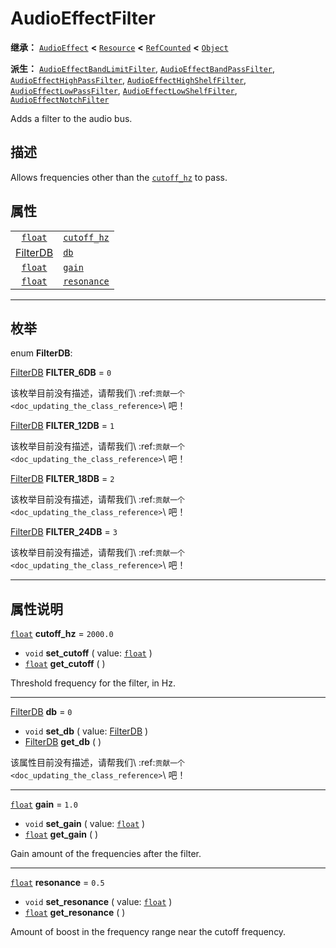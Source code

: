 <!-- ⚠ 请勿编辑本文件 ⚠ -->
<!-- 本文档使用脚本从 WeDot 引擎源码仓库生成。 -->
<!-- 生成脚本：https://github.com/WeDot-Engine/WeDot/tree/4.3/doc/tools/make_md.py； -->
<!-- 原文件：https://github.com/WeDot-Engine/WeDot/tree/4.3/doc/classes/AudioEffectFilter.xml。 -->

<div id="_class_audioeffectfilter"></div>

# AudioEffectFilter

**继承：** [`AudioEffect`](class_audioeffect.md) **<** [`Resource`](class_resource.md) **<** [`RefCounted`](class_refcounted.md) **<** [`Object`](class_object.md)

**派生：** [`AudioEffectBandLimitFilter`](class_audioeffectbandlimitfilter.md), [`AudioEffectBandPassFilter`](class_audioeffectbandpassfilter.md), [`AudioEffectHighPassFilter`](class_audioeffecthighpassfilter.md), [`AudioEffectHighShelfFilter`](class_audioeffecthighshelffilter.md), [`AudioEffectLowPassFilter`](class_audioeffectlowpassfilter.md), [`AudioEffectLowShelfFilter`](class_audioeffectlowshelffilter.md), [`AudioEffectNotchFilter`](class_audioeffectnotchfilter.md)

Adds a filter to the audio bus.

## 描述

Allows frequencies other than the [`cutoff_hz`](class_audioeffectfilter.md#class_audioeffectfilter_property_cutoff_hz) to pass.

## 属性

|||
|:-:|:--|
| [`float`](class_float.md)                    | [`cutoff_hz`](class_audioeffectfilter.md#class_audioeffectfilter_property_cutoff_hz) | ``2000.0`` |
| [FilterDB](#enum_audioeffectfilter_filterdb) | [`db`](class_audioeffectfilter.md#class_audioeffectfilter_property_db)               | ``0``      |
| [`float`](class_float.md)                    | [`gain`](class_audioeffectfilter.md#class_audioeffectfilter_property_gain)           | ``1.0``    |
| [`float`](class_float.md)                    | [`resonance`](class_audioeffectfilter.md#class_audioeffectfilter_property_resonance) | ``0.5``    |

<!-- rst-class:: classref-section-separator -->

---

## 枚举

<div id="_class_enum_audioeffectfilter_filterdb"></div>

enum **FilterDB**: <div id="enum_audioeffectfilter_filterdb"></div>

<div id="_class_audioeffectfilter_constant_filter_6db"></div>

[FilterDB](#enum_audioeffectfilter_filterdb) **FILTER_6DB** = ``0``

该枚举目前没有描述，请帮我们\ :ref:`贡献一个 <doc_updating_the_class_reference>`\ 吧！



<div id="_class_audioeffectfilter_constant_filter_12db"></div>

[FilterDB](#enum_audioeffectfilter_filterdb) **FILTER_12DB** = ``1``

该枚举目前没有描述，请帮我们\ :ref:`贡献一个 <doc_updating_the_class_reference>`\ 吧！



<div id="_class_audioeffectfilter_constant_filter_18db"></div>

[FilterDB](#enum_audioeffectfilter_filterdb) **FILTER_18DB** = ``2``

该枚举目前没有描述，请帮我们\ :ref:`贡献一个 <doc_updating_the_class_reference>`\ 吧！



<div id="_class_audioeffectfilter_constant_filter_24db"></div>

[FilterDB](#enum_audioeffectfilter_filterdb) **FILTER_24DB** = ``3``

该枚举目前没有描述，请帮我们\ :ref:`贡献一个 <doc_updating_the_class_reference>`\ 吧！



<!-- rst-class:: classref-section-separator -->

---

## 属性说明

<div id="_class_audioeffectfilter_property_cutoff_hz"></div>

[`float`](class_float.md) **cutoff_hz** = ``2000.0`` <div id="class_audioeffectfilter_property_cutoff_hz"></div>

- `void` **set_cutoff** ( value: [`float`](class_float.md) )
- [`float`](class_float.md) **get_cutoff** ( )

Threshold frequency for the filter, in Hz.

<!-- rst-class:: classref-item-separator -->

---

<div id="_class_audioeffectfilter_property_db"></div>

[FilterDB](#enum_audioeffectfilter_filterdb) **db** = ``0`` <div id="class_audioeffectfilter_property_db"></div>

- `void` **set_db** ( value: [FilterDB](#enum_audioeffectfilter_filterdb) )
- [FilterDB](#enum_audioeffectfilter_filterdb) **get_db** ( )

该属性目前没有描述，请帮我们\ :ref:`贡献一个 <doc_updating_the_class_reference>`\ 吧！

<!-- rst-class:: classref-item-separator -->

---

<div id="_class_audioeffectfilter_property_gain"></div>

[`float`](class_float.md) **gain** = ``1.0`` <div id="class_audioeffectfilter_property_gain"></div>

- `void` **set_gain** ( value: [`float`](class_float.md) )
- [`float`](class_float.md) **get_gain** ( )

Gain amount of the frequencies after the filter.

<!-- rst-class:: classref-item-separator -->

---

<div id="_class_audioeffectfilter_property_resonance"></div>

[`float`](class_float.md) **resonance** = ``0.5`` <div id="class_audioeffectfilter_property_resonance"></div>

- `void` **set_resonance** ( value: [`float`](class_float.md) )
- [`float`](class_float.md) **get_resonance** ( )

Amount of boost in the frequency range near the cutoff frequency.

[^virtual]: 本方法通常需要用户覆盖才能生效。
[^const]: 本方法无副作用，不会修改该实例的任何成员变量。
[^vararg]: 本方法除了能接受在此处描述的参数外，还能够继续接受任意数量的参数。
[^constructor]: 本方法用于构造某个类型。
[^static]: 调用本方法无需实例，可直接使用类名进行调用。
[^operator]: 本方法描述的是使用本类型作为左操作数的有效运算符。
[^bitfield]: 这个值是由下列位标志构成位掩码的整数。
[^void]: 无返回值。
